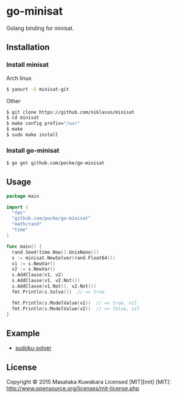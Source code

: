 go-minisat
=================

Golang binding for minisat.



Installation
----------------

### Install minisat


Arch linux

```sh
$ yaourt -S minisat-git
```

Other

```sh
$ git clone https://github.com/niklasso/minisat
$ cd minisat
$ make config prefix="/usr"
$ make
$ sudo make install
```

### Install go-minisat

```sh
$ go get github.com/pocke/go-minisat
```


Usage
-----------


```go
package main

import (
  "fmt"
  "github.com/pocke/go-minisat"
  "math/rand"
  "time"
)

func main() {
  rand.Seed(time.Now().UnixNano())
  s := minisat.NewSolver(rand.Float64())
  v1 := s.NewVar()
  v2 := s.NewVar()
  s.AddClause(v1, v2)
  s.AddClause(v1, v2.Not())
  s.AddClause(v1.Not(), v2.Not())
  fmt.Println(s.Solve())  // => true

  fmt.Println(s.ModelValue(v1))  // => true, nil
  fmt.Println(s.ModelValue(v2))  // => false, nil
}
```


Example
------------

- [sudoku-solver](https://github.com/pocke/sudoku-solver)


License
-----------

Copyright &copy; 2015 Masataka Kuwabara
Licensed [MIT][mit]
[MIT]: http://www.opensource.org/licenses/mit-license.php

